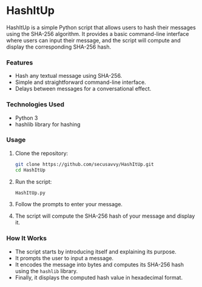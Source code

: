 # HashItUp

HashItUp is a simple Python script that allows users to hash their messages using the SHA-256 algorithm. It provides a basic command-line interface where users can input their message, and the script will compute and display the corresponding SHA-256 hash.

### Features
- Hash any textual message using SHA-256.
- Simple and straightforward command-line interface.
- Delays between messages for a conversational effect.

### Technologies Used
- Python 3
- hashlib library for hashing

### Usage
1. Clone the repository:
   ```bash
   git clone https://github.com/secusavvy/HashItUp.git
   cd HashItUp
   ```

2. Run the script:
   ```bash
   HashItUp.py
   ```

3. Follow the prompts to enter your message.

4. The script will compute the SHA-256 hash of your message and display it.

### How It Works
- The script starts by introducing itself and explaining its purpose.
- It prompts the user to input a message.
- It encodes the message into bytes and computes its SHA-256 hash using the `hashlib` library.
- Finally, it displays the computed hash value in hexadecimal format.
